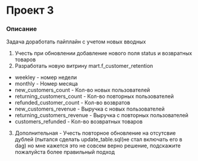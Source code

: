 # Проект 3

### Описание
Задача доработать пайплайн с учетом новых вводных
1) Учесть при обновлении добавление нового поля status и возвратных товаров
2) Разработать новую витрину mart.f_customer_retention 
 - weekley - номер недели
 - monthly - Номер месяца
 - new_customers_count - Кол-во новых пользователей
 - returning_customers_count - Кол-во повторных пользователей
 - refunded_customer_count - Кол-во возвратов
 - new_customers_revenue - Выручка с новых пользователей
 - returning_customers_revenue - Выручка с повторных пользователей
 - customers_refunded - Кол-во возвратных товаров
 
 3) Дополнительная - Учесть повторное обновление на отсутсвие дублей (пытался сделать update_table.sql(не стал включать его в dag) но мне кажется это не совсем верно решение, подскажите пожалуйста более правильный подход
